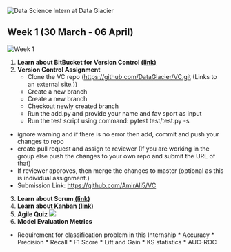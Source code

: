 ![Data Science Intern at Data Glacier](https://pbs.twimg.com/media/FPq_1PNWQAYLqwC?format=jpg&name=large)

## Week 1 (30 March - 06 April)

![Week 1](https://user-images.githubusercontent.com/7065401/52071927-c1cd7100-2562-11e9-908a-dde91ba14e59.png)
1.	<B>Learn about BitBucket for Version Control [(link)](https://www.atlassian.com/git/tutorials/learn-git-with-bitbucket-cloud) </B>
2.	<B>Version Control Assignment</B>
      * Clone the VC repo (https://github.com/DataGlacier/VC.git (Links to an external site.))
      * Create a new branch
      * Create a new branch
      * Checkout newly created branch
      * Run the add.py and provide your name and fav sport as input
      * Run the test script using command:   pytest test/test.py -s
  * ignore warning and if there is no error then add, commit and push your changes to repo
  * create pull request and assign to reviewer (If you are working in the group else push the changes to your own repo and submit the URL of that)
  * If reviewer approves, then merge the changes to master (optional as this is individual assignment.)
  * Submission Link: https://github.com/AmirAli5/VC
3.	<B>Learn about Scrum [(link)](https://www.atlassian.com/agile/scrum) </B>
4.	<B>Learn about Kanban [(link)](https://www.atlassian.com/agile/kanban) </B>
5.	<B>Agile Quiz </B>
![](https://pbs.twimg.com/media/FPrFGbMXsAo9W28?format=png&name=240x240)
6.	<B>Model Evaluation Metrics </B>
  * Requirement for classification problem in this Internship
        * Accuracy
        * Precision
        * Recall
        * F1 Score
        * Lift and Gain
        * KS statistics
        * AUC-ROC
